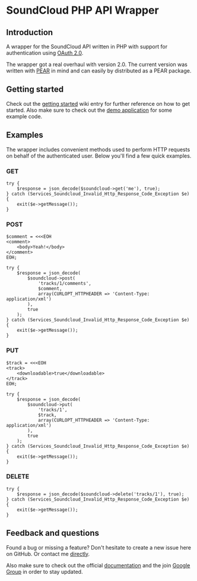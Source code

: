 # SoundCloud PHP API Wrapper

## Introduction

A wrapper for the SoundCloud API written in PHP with support for authentication using [OAuth 2.0](http://oauth.net/2/).

The wrapper got a real overhaul with version 2.0. The current version was written with [PEAR](http://pear.php.net/) in mind and can easily by distributed as a PEAR package.

## Getting started

Check out the [getting started](https://github.com/mptre/php-soundcloud/wiki/OAuth-2) wiki entry for further reference on how to get started. Also make sure to check out the [demo application](https://github.com/mptre/ci-soundcloud) for some example code.


## Examples

The wrapper includes convenient methods used to perform HTTP requests on behalf of the authenticated user. Below you'll find a few quick examples.

### GET

<pre><code>try {
    $response = json_decode($soundcloud->get('me'), true);
} catch (Services_Soundcloud_Invalid_Http_Response_Code_Exception $e) {
    exit($e->getMessage());
}</code></pre>

### POST

<pre><code>$comment = &lt;&lt;&lt;EOH
&lt;comment&gt;
    &lt;body&gt;Yeah!&lt;/body&gt;
&lt;/comment&gt;
EOH;

try {
    $response = json_decode(
        $soundcloud->post(
            'tracks/1/comments',
            $comment,
            array(CURLOPT_HTTPHEADER => 'Content-Type: application/xml')
        ),
        true
    );
} catch (Services_Soundcloud_Invalid_Http_Response_Code_Exception $e) {
    exit($e->getMessage());
}</code></pre>

### PUT

<pre><code>$track = &lt;&lt;&lt;EOH
&lt;track&gt;
    &lt;downloadable&gt;true&lt;/downloadable&gt;
&lt;/track&gt;
EOH;

try {
    $response = json_decode(
        $soundcloud->put(
            'tracks/1',
            $track,
            array(CURLOPT_HTTPHEADER => 'Content-Type: application/xml')
        ),
        true
    );
} catch (Services_Soundcloud_Invalid_Http_Response_Code_Exception $e) {
    exit($e->getMessage());
}</code></pre>

### DELETE

<pre><code>try {
    $response = json_decode($soundcloud->delete('tracks/1'), true);
} catch (Services_Soundcloud_Invalid_Http_Response_Code_Exception $e) {
    exit($e->getMessage());
}</code></pre>

## Feedback and questions

Found a bug or missing a feature? Don't hesitate to create a new issue here on GitHub. Or contact me [directly](https://github.com/mptre).

Also make sure to check out the official [documentation](https://github.com/soundcloud/api/wiki/) and the join [Google Group](https://groups.google.com/group/soundcloudapi?pli=1) in order to stay updated.
